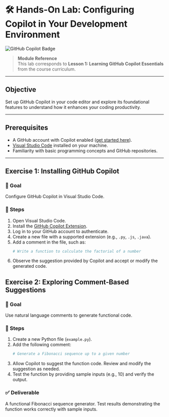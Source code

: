 # 🛠️ Hands-On Lab: Configuring Copilot in Your Development Environment

![GitHub Copilot Badge](https://img.shields.io/badge/GitHub-Copilot-blue?style=flat-square&logo=github)

> **Module Reference**  
This lab corresponds to **Lesson 1: Learning GitHub Copilot Essentials** from the course curriculum.

---

## Objective

Set up GitHub Copilot in your code editor and explore its foundational features to understand how it enhances your coding productivity.

---

## Prerequisites

- A GitHub account with Copilot enabled ([get started here](https://github.com/features/copilot)).
- [Visual Studio Code](https://code.visualstudio.com/) installed on your machine.
- Familiarity with basic programming concepts and GitHub repositories.

---

## **Exercise 1: Installing GitHub Copilot**

### 🎯 Goal
Configure GitHub Copilot in Visual Studio Code.

### 📖 Steps
1. Open Visual Studio Code.
2. Install the [GitHub Copilot Extension](https://marketplace.visualstudio.com/items?itemName=GitHub.copilot).
3. Log in to your GitHub account to authenticate.
4. Create a new file with a supported extension (e.g., `.py`, `.js`, `.java`).
5. Add a comment in the file, such as:
   ```python
   # Write a function to calculate the factorial of a number
6. Observe the suggestion provided by Copilot and accept or modify the generated code.

## **Exercise 2: Exploring Comment-Based Suggestions**

### 🎯 Goal
Use natural language comments to generate functional code.

### 📖 Steps
1. Create a new Python file (`example.py`).
2. Add the following comment:
   ```python
   # Generate a Fibonacci sequence up to a given number
3. Allow Copilot to suggest the function code. Review and modify the suggestion as needed.
4. Test the function by providing sample inputs (e.g., 10) and verify the output.

### ✅ Deliverable
A functional Fibonacci sequence generator.
Test results demonstrating the function works correctly with sample inputs.